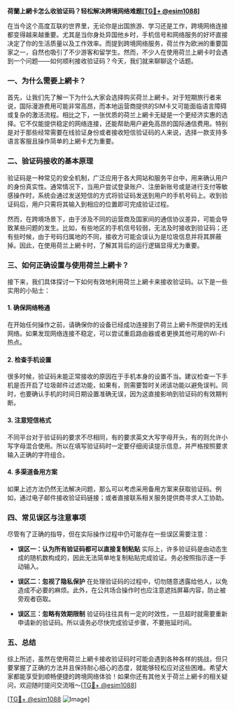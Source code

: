 **荷蘭上網卡怎么收验证码？轻松解决跨境网络难题[[TG💪+ @esim1088](https://t.me/s/esim1088)]**

在当今这个高度互联的世界里，无论你是出国旅游、学习还是工作，跨境网络连接都变得越来越重要。尤其是当你身处异国他乡时，手机信号和网络服务的好坏直接决定了你的生活质量以及工作效率。而提到跨境网络服务，荷兰作为欧洲的重要国家之一，自然也吸引了不少游客和留学生。然而，不少人在使用荷兰上網卡时会遇到一个问题——如何顺利接收验证码？今天，我们就来聊聊这个话题。

### 一、为什么需要上網卡？

首先，让我们先了解一下为什么大家会选择购买荷兰上網卡。对于短期旅行者来说，国际漫游费用可能非常高昂，而本地运营商提供的SIM卡又可能面临语言障碍或复杂的激活流程。相比之下，一张优质的荷兰上網卡无疑是一个更经济实惠的选择。它不仅能提供稳定的网络连接，还能帮助用户避免高昂的国际通信费用。特别是对于那些经常需要在线验证身份或者接收短信验证码的人来说，选择一款支持多语言客服且操作简单的上網卡尤为重要。

### 二、验证码接收的基本原理

验证码是一种常见的安全机制，广泛应用于各大网站和服务平台中，用来确认用户的身份真实性。通常情况下，当用户尝试登录账户、注册新账号或是进行支付等敏感操作时，系统会通过发送短信的方式将验证码发送到用户的手机号码上。收到验证码后，用户只需将其输入到相应的位置即可完成验证过程。

然而，在跨境场景下，由于涉及不同的运营商及国家间的通信协议差异，可能会导致某些问题的发生。比如，有些地区的手机信号较弱，无法及时接收到验证码；还有些时候，由于号码归属地的不同，接收方可能会误认为是垃圾信息并将其屏蔽掉。因此，在使用荷兰上網卡时，了解其背后的运行逻辑显得尤为重要。

### 三、如何正确设置与使用荷兰上網卡？

接下来，我们具体探讨一下如何有效地利用荷兰上網卡来接收验证码。以下是一些实用的小贴士：

#### 1. 确保网络畅通
在开始任何操作之前，请确保你的设备已经成功连接到了荷兰上網卡所提供的无线网络。如果发现网络连接不稳定，可以尝试重启路由器或者更换其他可用的Wi-Fi热点。

#### 2. 检查手机设置
很多时候，验证码未能正常接收的原因在于手机本身的设置不当。建议检查一下手机是否开启了垃圾邮件过滤功能，如果有，则需要暂时关闭该功能以避免误判。同时，也要确认手机的时间日期设置准确无误，因为这直接影响到验证码的有效期判断。

#### 3. 注意短信格式
不同平台对于验证码的要求不尽相同，有的要求英文大写字母开头，有的则允许小写字母混合使用。所以在填写验证码时一定要仔细阅读提示信息，并严格按照要求输入正确的字符组合。

#### 4. 多渠道备用方案
如果上述方法仍然无法解决问题，那么可以考虑采用备用方案来获取验证码。例如，通过电子邮件接收验证码链接；或者直接联系相关服务提供商寻求人工协助。

### 四、常见误区与注意事项

尽管有了正确的指导，但在实际操作过程中仍可能存在一些误区需要注意：

- **误区一：认为所有验证码都可以直接复制粘贴**
  实际上，许多验证码是由动态生成的随机数构成的，因此无法简单地复制粘贴完成验证。务必按照指示逐一手动输入。
  
- **误区二：忽视了隐私保护**
  在处理验证码的过程中，切勿随意透露给他人，以免造成不必要的麻烦。此外，在公共场合操作时也应注意遮挡屏幕内容，防止被旁观者窃取。

- **误区三：忽略有效期限制**
  验证码往往具有一定的时效性，一旦超时就需要重新申请新的验证码。所以请务必尽快完成验证步骤，不要拖延时间。

### 五、总结

综上所述，虽然在使用荷兰上網卡接收验证码时可能会遇到各种各样的挑战，但只要掌握了正确的方法并且保持耐心细心的态度，就能够轻松应对这些困难。希望大家都能享受到顺畅便捷的跨境网络体验！如果你还有其他关于荷兰上網卡的相关疑问，欢迎随时提问交流哦～[[TG💪+ @esim1088](https://t.me/s/esim1088)]

[[TG💪+ @esim1088](https://t.me/s/esim1088) ![Image](https://i.postimg.cc/4NQfJmqS/Snipaste-2025-05-13-00-14-12.png)]